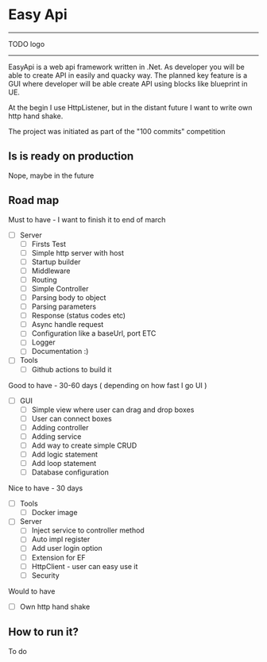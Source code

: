 # Easy Api

---
TODO logo

---
EasyApi is a web api framework written in .Net. As developer you will be able to create API in easily and quacky way.
The planned key feature is a GUI where developer will be able create API using blocks like blueprint in UE.

At the begin I use HttpListener, but in the distant future I want to write own http hand shake.

The project was initiated as part of the "100 commits" competition

## Is is ready on production
Nope, maybe in the future

## Road map

Must to have - I want to finish it to end of march
- [ ] Server
    - [ ] Firsts Test
	- [ ] Simple http server with host
	- [ ] Startup builder
	- [ ] Middleware
	- [ ] Routing
	- [ ] Simple Controller 
	- [ ] Parsing body to object
	- [ ] Parsing parameters
	- [ ] Response (status codes etc)
	- [ ] Async handle request
	- [ ] Configuration like a baseUrl, port ETC
	- [ ] Logger
	- [ ] Documentation :)
- [ ] Tools
    - [ ] Github actions to build it

Good to have - 30-60 days ( depending on how fast I go UI )
- [ ] GUI
	- [ ] Simple view where user can drag and drop boxes
	- [ ] User can connect boxes
	- [ ] Adding controller 
	- [ ] Adding service
	- [ ] Add way to create simple CRUD
	- [ ] Add logic statement
	- [ ] Add loop statement
	- [ ] Database configuration

Nice to have - 30 days
- [ ] Tools
	- [ ] Docker image
- [ ] Server
	- [ ] Inject service to controller method
	- [ ] Auto impl register
	- [ ] Add user login option
	- [ ] Extension for EF
	- [ ] HttpClient - user can easy use it
	- [ ] Security

Would to have
- [ ] Own http hand shake

## How to run it?
To do